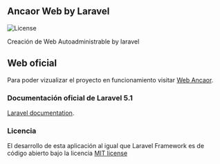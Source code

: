 ## Ancaor Web by Laravel

<!-- [![Build Status](https://travis-ci.org/laravel/framework.svg)](https://travis-ci.org/laravel/framework)
[![Total Downloads](https://poser.pugx.org/laravel/framework/d/total.svg)](https://packagist.org/packages/laravel/framework)
[![Latest Stable Version](https://poser.pugx.org/laravel/framework/v/stable.svg)](https://packagist.org/packages/laravel/framework)
[![Latest Unstable Version](https://poser.pugx.org/laravel/framework/v/unstable.svg)](https://packagist.org/packages/laravel/framework) -->
![License](https://poser.pugx.org/laravel/framework/license.svg)

Creación de Web Autoadministrable by laravel

## Web oficial

Para poder vizualizar el proyecto en funcionamiento visitar [Web Ancaor](https://laravel.ancaor.com/).

### Documentación oficial de Laravel 5.1

[Laravel documentation](https://laravel.com/docs/5.1).

<!-- ## Security Vulnerabilities

If you discover a security vulnerability within Laravel, please send an e-mail to Taylor Otwell at taylor@laravel.com. All security vulnerabilities will be promptly addressed. -->

### Licencia

El desarrollo de esta aplicación al igual que Laravel Framework es de código abierto bajo la licencia [MIT license](http://opensource.org/licenses/MIT)
